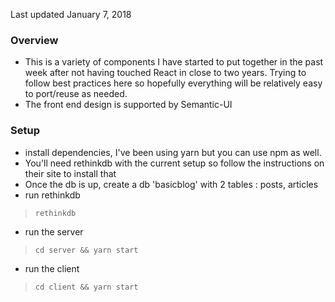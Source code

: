 Last updated January 7, 2018

### Overview
- This is a variety of components I have started to put together in the past week after not
having touched React in close to two years. Trying to follow best practices here so hopefully
everything will be relatively easy to port/reuse as needed.
- The front end design is supported by Semantic-UI


### Setup 
- install dependencies, I've been using yarn but you can use npm as well.
- You'll need rethinkdb with the current setup so follow the instructions on their site to install that
- Once the db is up, create a db 'basicblog' with 2 tables : posts, articles
- run rethinkdb
>```
>rethinkdb
>```
- run the server
>```
> cd server && yarn start
>```
- run the client
>```
> cd client && yarn start
>```


